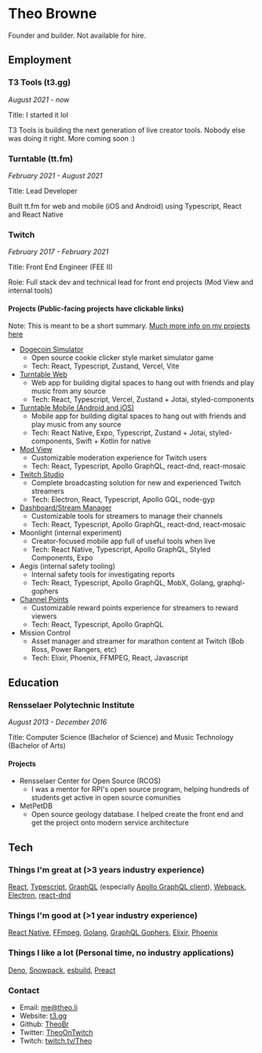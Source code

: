 # Theo Browne

Founder and builder. Not available for hire.

## Employment

### T3 Tools (t3.gg)

_August 2021 - now_

Title: I started it lol

T3 Tools is building the next generation of live creator tools. Nobody else was doing it right. More coming soon :)

### Turntable (tt.fm)

_February 2021 - August 2021_

Title: Lead Developer

Built tt.fm for web and mobile (iOS and Android) using Typescript, React and React Native

### Twitch

_February 2017 - February 2021_

Title: Front End Engineer (FEE II)

Role: Full stack dev and technical lead for front end projects (Mod View and internal tools)

#### Projects (Public-facing projects have clickable links)

Note: This is meant to be a short summary. [Much more info on my projects here](https://t3.gg/projects)

- [Dogecoin Simulator](https://github.com/TheoBr/dogecoin-simulator)
  - Open source cookie clicker style market simulator game
  - Tech: React, Typescript, Zustand, Vercel, Vite
- [Turntable Web](https://beta.tt.fm/)
  - Web app for building digital spaces to hang out with friends and play music from any source
  - Tech: React, Typescript, Vercel, Zustand + Jotai, styled-components
- [Turntable Mobile (Android and iOS)](https://tt.fm/)
  - Mobile app for building digital spaces to hang out with friends and play music from any source
  - Tech: React Native, Expo, Typescript, Zustand + Jotai, styled-components, Swift + Kotlin for native
- [Mod View](http://twitch.tv/moderator)
  - Customizable moderation experience for Twitch users
  - Tech: React, Typescript, Apollo GraphQL, react-dnd, react-mosaic
- [Twitch Studio](https://www.twitch.tv/broadcast/studio)
  - Complete broadcasting solution for new and experienced Twitch streamers
  - Tech: Electron, React, Typescript, Apollo GQL, node-gyp
- [Dashboard/Stream Manager](https://dashboard.twitch.tv)
  - Customizable tools for streamers to manage their channels
  - Tech: React, Typescript, Apollo GraphQL, react-dnd, react-mosaic
- Moonlight (internal experiment)
  - Creator-focused mobile app full of useful tools when live
  - Tech: React Native, Typescript, Apollo GraphQL, Styled Components, Expo
- Aegis (internal safety tooling)
  - Internal safety tools for investigating reports
  - Tech: React, Typescript, Apollo GraphQL, MobX, Golang, graphql-gophers
- [Channel Points](https://help.twitch.tv/s/article/channel-points-guide?language=en_US)
  - Customizable reward points experience for streamers to reward viewers
  - Tech: React, Typescript, Apollo GraphQL
- Mission Control
  - Asset manager and streamer for marathon content at Twitch (Bob Ross, Power Rangers, etc)
  - Tech: Elixir, Phoenix, FFMPEG, React, Javascript

## Education

### Rensselaer Polytechnic Institute

_August 2013 - December 2016_

Title: Computer Science (Bachelor of Science) and Music Technology (Bachelor of Arts)

#### Projects

- Rensselaer Center for Open Source (RCOS)
  - I was a mentor for RPI's open source program, helping hundreds of students get active in open source comunities
- MetPetDB
  - Open source geology database. I helped create the front end and get the project onto modern service architecture

## Tech

### Things I'm great at (>3 years industry experience)

[React](https://reactjs.org/), [Typescript](https://www.typescriptlang.org/), [GraphQL](https://graphql.org/) (especially [Apollo GraphQL client](https://www.apollographql.com/docs/react/)), [Webpack](https://webpack.js.org/), [Electron](https://www.electronjs.org/), [react-dnd](https://github.com/react-dnd/react-dnd)

### Things I'm good at (>1 year industry experience)

[React Native](https://reactnative.dev/), [FFmpeg](https://ffmpeg.org/), [Golang](https://golang.org/), [GraphQL Gophers](https://github.com/graph-gophers/graphql-go), [Elixir](https://elixir-lang.org/), [Phoenix](https://phoenixframework.org/)

### Things I like a lot (Personal time, no industry applications)

[Deno](https://deno.land), [Snowpack](https://snowpack.dev), [esbuild](https://github.com/evanw/esbuild), [Preact](https://preactjs.com/)

### Contact

- Email: me@theo.li
- Website: [t3.gg](https://t3.gg)
- Github: [TheoBr](http://github.com/theobr)
- Twitter: [TheoOnTwitch](https://twitter.com/TheoOnTwitch)
- Twitch: [twitch.tv/Theo](https://twitch.tv/Theo)
